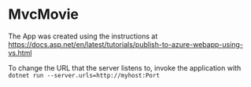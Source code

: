 # MvcMovie

The App was created using the instructions at 
https://docs.asp.net/en/latest/tutorials/publish-to-azure-webapp-using-vs.html


To change the URL that the server listens to, invoke the application with `dotnet run --server.urls=http://myhost:Port`
